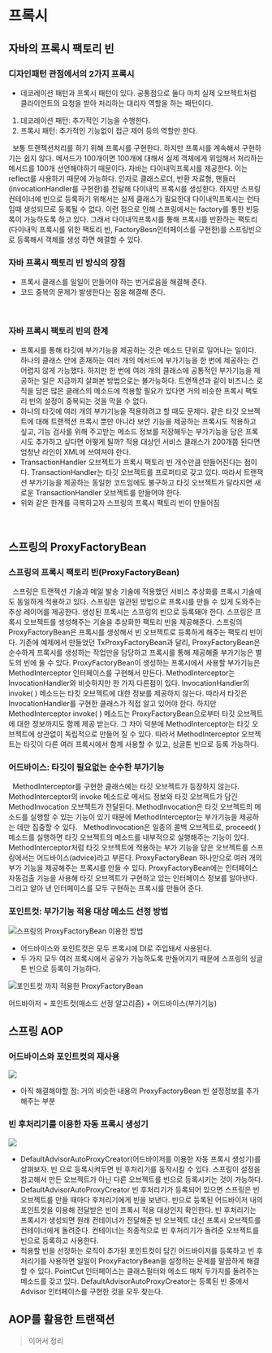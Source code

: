 # 프록시

## 자바의 프록시 팩토리 빈
### 디자인패턴 관점에서의 2가지 프록시
- 데코레이션 패턴과 프록시 패턴이 있다. 공통점으로 둘다 마치 실제 오브젝트처럼 클라이언트의 요청을 받아 처리하는 대리자 역할을 하는 패턴이다.
1. 데코레이션 패턴: 추가적인 기능을 수행한다.
2. 프록시 패턴: 추가적인 기능없이 접근 제어 등의 역할만 한다.

&nbsp; 보통 트랜젝션처리를 하기 위해 프록시를 구현한다.
하지만 프록시를 계속해서 구현하기는 쉽지 않다. 메서드가 100개이면 100개에 대해서 실제 객체에게 위임해서 처리하는 메서드를 100개 선언해야하기 때문이다.
자바는 다이내믹프록시를 제공한다. 이는 reflect를 사용하기 때문에 가능하다. 인자로 클래스로더, 반환 자료형, 핸들러(invocationHandler를 구현한)를 전달해 다이내믹 프록시를 생성한다.
하지만 스프링 컨테이너에 빈으로 등록하기 위해서는 실제 클래스가 필요한대 다이내믹프록시는 런타임때 생성되므로 등록될 수 없다. 이런 점으로 인해 스프링에서는 factory를 통한 빈등록이 가능하도록 하고 있다. 
그래서 다이내믹프록시를 통해 프록시를 반환하는 팩토리(다이내믹 프록시를 위한 팩토리 빈, FactoryBesn인터페이스를 구현한)를 스프링빈으로 등록해서 객체를 생성 하면 해결할 수 있다.
<br/>
### 자바 프록시 팩토리 빈 방식의 장점
- 프록시 클래스를 일일이 만들어야 하는 번거로움을 해결해 준다.
- 코드 중복의 문제가 발생한다는 점을 해결해 준다.
<br/>

### 자바 프록시 팩토리 빈의 한계
- 프록시를 통해 타깃에 부가기능을 제공하는 것은 메소드 단위로 일어나는 일이다. 하나의 클래스 안에 존재하는 여러 개의 메서드에 부가기능을 한 번에 제공하는 건 어렵지 않게 가능했다. 하지만 한 번에 여러 개의 클래스에  공통적인 부가기능을 제공하는 일은 지금까지 살펴본 방법으로는 불가능하다. 트랜젝션과 같이 비즈니스 로직을 담은 많은 클래스의 메소드에 적용할 필요가 있다면 거의 비슷한 프록시 팩토리 빈의 설정이 중복되는 것을 막을 수 없다.
- 하나의 타깃에 여러 개의 부가기능을 적용하려고 할 때도 문제다. 같은 타깃 오브젝트에 대해 트랜잭션 프록시 뿐만 아니라 보안 기능을 제공하는 프록시도 적용하고 싶고, 기능 검사를 위해 주고받는 메소드 정보를 저장해두는 부가기능을 담은 프록시도 추가하고 싶다면 어떻게 될까? 적용 대상인 서비스 클래스가 200개쯤 된다면 엄청난 라인이 XML에 쓰여져야 한다. 
- TransactionHandler 오브젝트가 프록시 팩토리 빈 개수만큼 만들어진다는 점이다. TransactionHandler는 타깃 오브젝트를 프로퍼티로 갖고 있다. 따라서 트랜잭션 부가기능을 제공하는 동일한 코드임에도 불구하고 타깃 오브젝트가 달라지면 새로운 TransactionHandler 오브젝트를 만들어야 한다.
- 위와 같은 한계를 극복하고자 스프링의 프록시 팩토리 빈이 만들어짐
<br/>

## 스프링의 ProxyFactoryBean
### 스프링의 프록시 팩토리 빈(ProxyFactoryBean)
&nbsp; 스프링은 트랜젝션 기술과 메일 발송 기술에 적용했던 서비스 추상화를 프록시 기술에도 동일하게 적용하고 있다. 스프링은 일관된 방법으로 프록시를 만들 수 있게 도와주는 추상 레이어를 제공한다. 생성된 프록시는 스프링의 빈으로 등록돼야 한다. 스프링은 프록시 오브젝트를 생성해주는 기술을 추상화한 팩토리 빈을 제공해준다. 스프링의 ProxyFactoryBean은 프록시를 생성해서 빈 오브젝트로 등록하게 해주는 팩토리 빈이다. 기존에 예제에서 만들었던 TxProxyFactoryBean과 달리, ProxyFactoryBean은 순수하게 프록시를 생성하는 작업만을 담당하고 프록시를 통해 제공해줄 부가기능은 별도의 빈에 둘 수 있다.
ProxyFactoryBean이 생성하는 프록시에서 사용할 부가기능은 MethodInterceptor 인터페이스를 구현해서 만든다. MethodInterceptor는 InvocationHandler와 비슷하지만 한 가지 다른점이 있다. InvocationHandler의 invoke( ) 메소드는 타킷 오브젝트에 대한 정보를 제공하지 않는다. 따라서 타깃은 InvocationHandler를 구현한 클래스가 직접 알고 있어야 한다. 하지만MethodInterceptor invoke( ) 메소드는 ProxyFactoryBean으로부터 타깃 오브젝트에 대한 정보까지도 함께 제공 받는다. 그 차이 덕분에 MethodInterceptor는 타깃 오브젝트에 상관없이 독립적으로 만들어 질 수 있다. 따라서 MethodInterceptor 오브젝트는 타깃이 다른 여러 프록시에서 함께 사용할 수 있고, 싱글톤 빈으로 등록 가능하다. 
<br/>

### 어드바이스: 타깃이 필요없는 순수한 부가기능
&nbsp; MethodInterceptor를 구현한 클래스에는 타깃 오브젝트가 등장하지 않는다. MethodInterceptor의 invoke 메소드로 메서드 정보와 타깃 오브젝트가 담긴 MethodInvocation 오브젝트가 전달된다. MethodInvocation은 타깃 오브젝트의 메소드를 실행할 수 있는 기능이 있기 때문에 MethodInterceptor는 부가기능을 제공하는 데만 집중할 수 있다. 
&nbsp; MethodInvocation은 일종의 콜백 오브젝트로, proceed( ) 메소드를 실행하면 타깃 오브젝트의 메소드를 내부적으로 실행해주는 기능이 있다. 
MethodInterceptor처럼 타깃 오브젝트에 적용하는 부가 기능을 담은 오브젝트를 스프링에서는 어드바이스(advice)라고 부른다.
ProxyFactoryBean 하나만으로 여러 개의 부가 기능을 제공해주는 프록시를 만들 수 있다. ProxyFactoryBean에는 인터페이스 자동검출 기능을 사용해 타깃 오브젝트가 구현하고 있는 인터페이스 정보를 알아낸다. 그리고 알아 낸 인터페이스를 모두 구현하는 프록시를 만들어 준다. 
<br/>

### 포인트컷: 부가기능 적용 대상 메소드 선정 방법
![스프링의 ProxyFactoryBean 이용한 방법](https://user-images.githubusercontent.com/18229419/62299515-0d2ff000-b4b0-11e9-8d5a-1fb1d6645c2f.png)
- 어드바이스와 포인트컷은 모두 프록시에 DI로 주입돼서 사용된다.
- 두 가지 모두 여러 프록시에서 공유가 가능하도록 만들어지기 때문에 스프링의 싱글톤 빈으로 등록이 가능하다. 

![포인트컷 까지 적용한 ProxyFactoryBean](https://user-images.githubusercontent.com/18229419/62299548-191bb200-b4b0-11e9-8ca5-72e3285a7636.png)

어드바이저 = 포인트컷(매소드 선정 알고리즘) + 어드바이스(부가기능)

## 스프링 AOP
### 어드바이스와 포인트컷의 재사용
![](https://user-images.githubusercontent.com/18229419/62364242-f47d1400-b55b-11e9-85b0-240934278fc5.png)
- 아직 해결해야할 점: 거의 비슷한 내용의 ProxyFactoryBean 빈 설정정보를 추가해주는 부분

### 빈 후처리기를 이용한 자동 프록시 생성기
![](https://user-images.githubusercontent.com/18229419/62364259-fb0b8b80-b55b-11e9-9dcd-959946900426.png)
- DefaultAdvisorAutoProxyCreator(어드바이저를 이용한 자동 프록시 생성기)를 살펴보자. 빈 으로 등록시켜두면 빈 후처리기를 동작시킬 수 있다. 스프링이 설정을 참고해서 만든 오브젝트가 아닌 다른 오브젝트를 빈으로 등록시키는 것이 가능하다.
- DefaultAdvisorAutoProxyCreator 빈 후처리기가 등록되어 있으면 스프링은 빈 오브젝트를 만들 때마다 후처리기에게 빈을 보낸다. 빈으로 등록된 어드바이저 내의 포인트컷을 이용해 전달받은 빈이 프록시 적용 대상인지 확인한다. 빈 후처리기는 프록시가 생성되면 원래 컨테이너가 전달해준 빈 오브젝트 대신 프록시 오브젝트를 컨테이너에게 돌려준다. 컨테이너는 최종적으로 빈 후처리기가 돌려준 오브젝트를 빈으로 등록하고 사용한다.
- 적용할 빈을 선정하는 로직이 추가된 포인트컷이 담긴 어드바이저를 등록하고 빈 후처리기를 사용하면 일일이 ProxyFactoryBean을 설정하는 문제를 말끔하게 해결할 수 있다. PointCut 인터페이스는 클래스필터와 메소드 매처 두가지를 돌려주는 메소드를 갖고 있다. DefaultAdvisorAutoProxyCreator는 등록된 빈 중에서 Advisor 인터페이스를 구현한 것을 모두 찾는다. 

## AOP를 활용한 트랜잭션
> 이어서 정리
